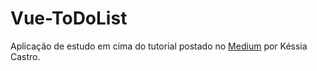 # Vue-ToDoList
Aplicação de estudo em cima do tutorial postado no [Medium] por Késsia Castro.

[//]: # (### New Features!)

[//]: # (## Project setup```npm install```)
[//]: # (### Compiles and hot-reloads for development```npm run serve```)
[//]: # (### Compiles and minifies for production```npm run build```)
[//]: # (### Lints and fixes files```npm run lint```)

[Medium]: <https://medium.com/@kessiacastro/vue-js-tutorial-iniciando-com-componentes-4445b3eb0ffe>

